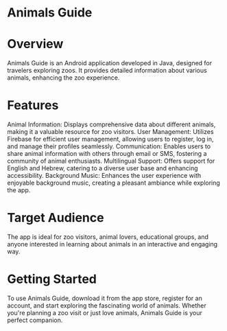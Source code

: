
# Animals Guide
# Overview
Animals Guide is an Android application developed in Java, designed for travelers exploring zoos. It provides detailed information about various animals, enhancing the zoo experience.

# Features
Animal Information: Displays comprehensive data about different animals, making it a valuable resource for zoo visitors.
User Management: Utilizes Firebase for efficient user management, allowing users to register, log in, and manage their profiles seamlessly.
Communication: Enables users to share animal information with others through email or SMS, fostering a community of animal enthusiasts.
Multilingual Support: Offers support for English and Hebrew, catering to a diverse user base and enhancing accessibility.
Background Music: Enhances the user experience with enjoyable background music, creating a pleasant ambiance while exploring the app.

# Target Audience
The app is ideal for zoo visitors, animal lovers, educational groups, and anyone interested in learning about animals in an interactive and engaging way.

# Getting Started
To use Animals Guide, download it from the app store, register for an account, and start exploring the fascinating world of animals. Whether you're planning a zoo visit or just love animals, Animals Guide is your perfect companion.
